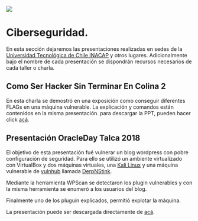 ![](http://cms-site.inacap.cl/Assets/portal/img/logo-negro.png)

# Ciberseguridad.

En esta sección dejaremos las presentaciones realizadas en sedes de la [Universidad Tecnológica de Chile INACAP](http://www.inacap.cl) y otros lugares.
Adicionalmente bajo el nombre de cada presentación se dispondrán recursos necesarios de cada taller o charla.

## Como Ser Hacker Sin Terminar En Colina 2 
En esta charla se demostró en una exposición como conseguir diferentes FLAGs en una máquina vulnerable.
La explicación y comandos están contenidos en la misma presentación.
para descargar la PPT, pueden hacer click [acá](https://github.com/academiasIT/ciberseguridad/raw/master/ComoSerHackerSinTerminarEnColina2%20-%20LosAngeles.pptx).

## Presentación OracleDay Talca 2018
El objetivo de esta presentación fué vulnerar un blog wordpress con pobre configuración de seguridad.
Para ello se utilizó un ambiente virtualizado con VirtualBox y dos máquinas virtuales, una [Kali Linux]( http://cdimage.kali.org/kali-2018.1/kali-linux-2018.1-amd64.iso) y una máquina vulnerable de [vulnhub](https://www.vulnhub.com/) llamada [DerpNStink]( https://www.dropbox.com/s/8jqor3tuc3jhe1w/VulnHub2018_DeRPnStiNK.ova?dl=0).

Mediante la herramienta WPScan se detectaron los plugin vulnerables y con la misma herramienta se enumeró a los usuarios del blog.

Finalmente uno de los pluguin explicados, permitió explotar la máquina.

La presentación puede ser descargada directamente de [acá](https://github.com/academiasIT/ciberseguridad/raw/master/TalcaOracleDay12-04-2018.pptx).

